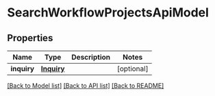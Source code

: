 # SearchWorkflowProjectsApiModel

## Properties
Name | Type | Description | Notes
------------ | ------------- | ------------- | -------------
**inquiry** | [**Inquiry**](Inquiry.md) |  | [optional] 

[[Back to Model list]](../README.md#documentation-for-models) [[Back to API list]](../README.md#documentation-for-api-endpoints) [[Back to README]](../README.md)


